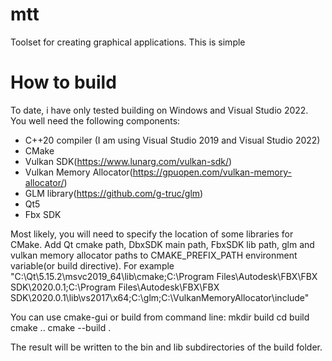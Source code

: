 # mtt
Toolset for creating graphical applications.
This is simple 

# How to build
To date, i have only tested building on Windows and Visual Studio 2022.
You well need the following components:
* С++20 compiler (I am using Visual Studio 2019 and Visual Studio 2022)
* CMake
* Vulkan SDK(https://www.lunarg.com/vulkan-sdk/)
* Vulkan Memory Allocator(https://gpuopen.com/vulkan-memory-allocator/)
* GLM library(https://github.com/g-truc/glm)
* Qt5
* Fbx SDK

Most likely, you will need to specify the location of some libraries for CMake. Add Qt cmake path, DbxSDK main path, FbxSDK lib path, glm and vulkan memory allocator paths to CMAKE_PREFIX_PATH environment variable(or build directive). For example "C:\Qt\5.15.2\msvc2019_64\lib\cmake;C:\Program Files\Autodesk\FBX\FBX SDK\2020.0.1;C:\Program Files\Autodesk\FBX\FBX SDK\2020.0.1\lib\vs2017\x64;C:\glm;C:\VulkanMemoryAllocator\include"

You can use cmake-gui or build from command line:
  mkdir build
  cd build
  cmake ..
  cmake --build .

The result will be written to the bin and lib subdirectories of the build folder.
